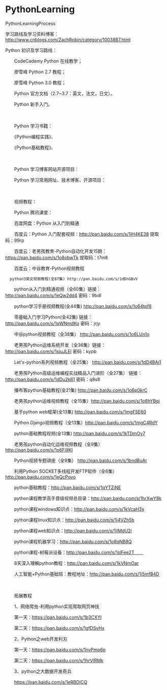 # PythonLearning
PythonLearningProcess

学习路线及学习资料博客：
http://www.cnblogs.com/ZachRobin/category/1003887.html

Python 初识及学习路线：

　　CodeCademy Python 在线教学；

　　廖雪峰 Python 2.7 教程；

　　廖雪峰 Python 3.0 教程；

　　Python 官方文档（2.7~3.7：英文，法文，日文）。

　　Python 新手入门。

　　

　　Python 学习书籍：

　　《Python编程实践》、

　　《Python基础教程》、

　　

　　Python 学习博客网站开源项目：

　　Python 学习常用网址、技术博客、开源项目：

　　

　　视频教程：　　

　　Python 腾讯课堂：

　　百度网盘：Python 从入门到精通

　　百度云：Python 入门配套视频：http://pan.baidu.com/s/1jH4KE38 提取码：99rp 

　　百度云：老男孩教育-Python自动化开发15期：https://pan.baidu.com/s/1o8obwTk 提取码：t7m8

　　百度云：中谷教育-Python视频教程

      python3英文视频教程(全87集) http://pan.baidu.com/s/1dDnGBvV 

　　python从入门到精通视频（全60集）链接：http://pan.baidu.com/s/1eQw2dd4 密码：9bdl 

　　python学习手册视频教程(全44集) http://pan.baidu.com/s/1o64tpf8 

　　零基础入门学习Python(全42集) 链接：http://pan.baidu.com/s/1qWNmdKo 密码：jrjy  

　　中谷python视频教程（全38集） http://pan.baidu.com/s/1o6LUn1o 

　　老男孩Python运维系统开发（全36集）链接：http://pan.baidu.com/s/1sjuJLEl 密码：kypb  

　　Let's-python系列视频教程（全25集） http://pan.baidu.com/s/1dD4BAi1 

　　老男孩Python高级运维编程实战精品入门进阶（全27集） 链接：http://pan.baidu.com/s/1dDu2k61 密码：q8s8 

　　播布客python基础教程(全21集) http://pan.baidu.com/s/1o6p0krC 

　　老男孩python运维视频教程（全15集）http://pan.baidu.com/s/1o6hYBqi 

　　基于python web框架(全13集) http://pan.baidu.com/s/1mgFSE60 

　　Python.Django视频教程（全13集）http://pan.baidu.com/s/1mgC4RdY 

　　python基础教程视频(全13集) http://pan.baidu.com/s/1kTDmOy7 

　　老男孩python自动化运维视频教程（全9集）http://pan.baidu.com/s/1o6Fi9KI 

　　Python视频专题讲座（全9集） http://pan.baidu.com/s/1bndBuAr 

　　利用Python SOCKET多线程开发FTP软件（全6集）http://pan.baidu.com/s/1eQcPovo

　　python基础教程：http://pan.baidu.com/s/1qYTZiNE 

　　python课程教学高手晋级视频总目录：http://pan.baidu.com/s/1hrXwY8k 

　　python课程windows知识点：http://pan.baidu.com/s/1kVcaH3x 

　　python课程linux知识点：http://pan.baidu.com/s/1i4VZh5b 

　　python课程web知识点：http://pan.baidu.com/s/1jIMdU2i 

　　python课程机器学习：http://pan.baidu.com/s/1o8qNB8Q 

　　python课程-树莓派设备：http://pan.baidu.com/s/1slFee2T　　

　　8天深入理解python教程：http://pan.baidu.com/s/1kVNmOar

　　人工智能+Python基础班：教程地址：http://pan.baidu.com/s/1i5mfB4D

　　

　　拓展教程

　　1、网络爬虫-利用python实现爬取网页神技

　　第一天：https://pan.baidu.com/s/1b3CXYI

　　第二天：https://pan.baidu.com/s/1gfDSvHx

　　2、Python之web开发利刃

　　第一天：https://pan.baidu.com/s/1nvPmp6p

　　第二天：https://pan.baidu.com/s/1hrVlRMk

　　3、python之大数据开发奇兵 

　　https://pan.baidu.com/s/1eRBDjCQ  


